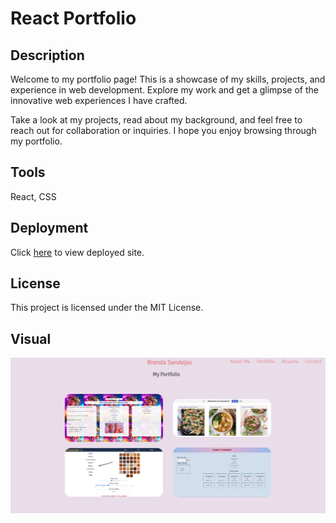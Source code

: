 # React Portfolio

## Description
Welcome to my portfolio page! This is a showcase of my skills, projects, and experience in web development. Explore my work and get a glimpse of the innovative web experiences I have crafted.

Take a look at my projects, read about my background, and feel free to reach out for collaboration or inquiries. I hope you enjoy browsing through my portfolio.

## Tools 
React, CSS

## Deployment
Click [here](https://lovely-malabi-244998.netlify.app/) to view deployed site. 

## License
This project is licensed under the MIT License.

## Visual
![](./src/images/portfolio.png)